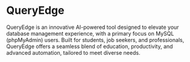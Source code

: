 # QueryEdge
QueryEdge is an innovative AI-powered tool designed to elevate your database management experience, with a primary focus on MySQL (phpMyAdmin) users. Built for students, job seekers, and professionals, QueryEdge offers a seamless blend of education, productivity, and advanced automation, tailored to meet diverse needs.
